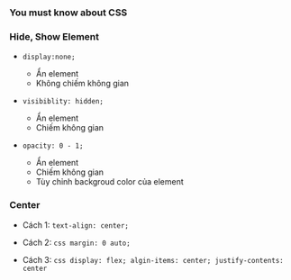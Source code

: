 ### You must know about CSS

### Hide, Show Element

- `display:none;`

  - Ẩn element
  - Không chiếm không gian

- `visibiblity: hidden;`

  - Ẩn element
  - Chiếm không gian

- `opacity: 0 - 1;`
  - Ẩn element
  - Chiếm không gian
  - Tùy chỉnh backgroud color của element

### Center

- Cách 1:
  `text-align: center;`

- Cách 2:
  `css
  margin: 0 auto;
`

- Cách 3:
  `css
display: flex;
algin-items: center;
justify-contents: center
`
